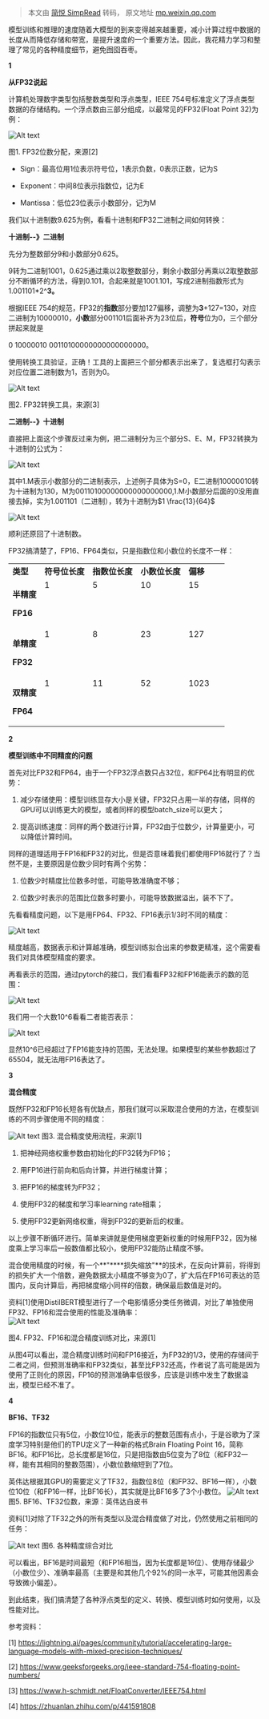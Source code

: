 > 本文由 [简悦 SimpRead](http://ksria.com/simpread/) 转码， 原文地址 [mp.weixin.qq.com](https://mp.weixin.qq.com/s/xYORZzAWMYacoQ_WSxGAlQ)

模型训练和推理的速度随着大模型的到来变得越来越重要，减小计算过程中数据的长度从而降低存储和带宽，是提升速度的一个重要方法。因此，我花精力学习和整理了常见的各种精度细节，避免囫囵吞枣。  

****1****

**从FP32说起**

计算机处理数字类型包括整数类型和浮点类型，IEEE 754号标准定义了浮点类型数据的存储结构。一个浮点数由三部分组成，以最常见的FP32(Float Point 32)为例：  

![Alt text](./_img/fpimage.png)


图1. FP32位数分配，来源[2]

*   Sign：最高位用1位表示符号位，1表示负数，0表示正数，记为S  
    
*   Exponent：中间8位表示指数位，记为E  
    
*   Mantissa：低位23位表示小数部分，记为M
    

我们以十进制数9.625为例，看看十进制和FP32二进制之间如何转换：  

**十进制--》二进制**  

先分为整数部分9和小数部分0.625。

9转为二进制1001，0.625通过乘以2取整数部分，剩余小数部分再乘以2取整数部分不断循环的方法，得到0.101，合起来就是1001.101，写成2进制指数形式为1.001101*2^**3。**

根据IEEE 754的规范，FP32的**指数**部分要加127偏移，调整为**3**+127=130，对应二进制为10000010，**小数**部分001101后面补齐为23位后，**符号**位为0，三个部分拼起来就是

0 10000010 00110100000000000000000。

使用转换工具验证，正确！工具的上面把三个部分都表示出来了，复选框打勾表示对应位置二进制数为1，否则为0。  

![Alt text](./_img/image-1.png)

图2. FP32转换工具，来源[3]

**二进制--》十进制**  

直接把上面这个步骤反过来为例，把二进制分为三个部分S、E、M，FP32转换为十进制的公式为：  

![Alt text](./_img/image-2.png)

其中1.M表示小数部分的二进制表示，上述例子具体为S=0，E二进制10000010转为十进制为130，M为00110100000000000000000,1.M小数部分后面的0没用直接去掉，实为1.001101（二进制），转为十进制为$1 \frac{13}{64}$

![Alt text](./_img/image-3.png)


顺利还原回了十进制数。

FP32搞清楚了，FP16、FP64类似，只是指数位和小数位的长度不一样：

<table data-sort="sortDisabled"><tbody><tr><td valign="top" style="border-color: rgb(221, 221, 221);"><strong>类型</strong></td><td valign="top" style="word-break: break-all;border-color: rgb(221, 221, 221);"><strong>符号位长度<br></strong></td><td valign="top" style="word-break: break-all;border-color: rgb(221, 221, 221);"><strong>指数位长度</strong></td><td valign="top" style="word-break: break-all;border-color: rgb(221, 221, 221);"><strong>小数位长度<br></strong></td><td valign="top" style="word-break: break-all;border-color: rgb(221, 221, 221);" width="41"><strong>偏移<br></strong></td></tr><tr><td valign="top" style="word-break: break-all;border-color: rgb(221, 221, 221);"><p><strong>半精度</strong></p><p><strong>FP16</strong></p></td><td valign="top" style="word-break: break-all;border-color: rgb(221, 221, 221);">1<br></td><td valign="top" style="word-break: break-all;border-color: rgb(221, 221, 221);">5<br></td><td valign="top" style="word-break: break-all;border-color: rgb(221, 221, 221);">10<br></td><td valign="top" style="word-break: break-all;border-color: rgb(221, 221, 221);" width="64.33333333333333">15<br></td></tr><tr><td valign="top" style="word-break: break-all;border-color: rgb(221, 221, 221);"><p><strong>单精度<br></strong></p><p><strong>FP32</strong></p></td><td valign="top" style="word-break: break-all;border-color: rgb(221, 221, 221);">1</td><td valign="top" style="word-break: break-all;border-color: rgb(221, 221, 221);">8<br></td><td valign="top" style="word-break: break-all;border-color: rgb(221, 221, 221);">23<br></td><td valign="top" style="word-break: break-all;border-color: rgb(221, 221, 221);" width="41">127<br></td></tr><tr><td valign="top" style="word-break: break-all;border-color: rgb(221, 221, 221);"><p><strong>双精度</strong></p><p><strong>FP64</strong></p></td><td valign="top" style="word-break: break-all;border-color: rgb(221, 221, 221);">1</td><td valign="top" style="word-break: break-all;border-color: rgb(221, 221, 221);">11<br></td><td valign="top" style="word-break: break-all;border-color: rgb(221, 221, 221);">52<br></td><td valign="top" style="word-break: break-all;border-color: rgb(221, 221, 221);" width="41">1023<br></td></tr></tbody></table>

  

****2****

**模型训练中不同精度的问题**

首先对比FP32和FP64，由于一个FP32浮点数只占32位，和FP64比有明显的优势：

1.  减少存储使用：模型训练显存大小是关键，FP32只占用一半的存储，同样的GPU可以训练更大的模型，或者同样的模型batch_size可以更大；  
    
2.  提高训练速度：同样的两个数进行计算，FP32由于位数少，计算量更小，可以降低计算时间。
    
      
    

同样的道理适用于FP16和FP32的对比，但是否意味着我们都使用FP16就行了？当然不是，主要原因是位数少同时有两个劣势：

1.  位数少时精度比位数多时低，可能导致准确度不够；
    
2.  位数少时表示的范围比位数多时要小，可能导致数据溢出，装不下了。
    
      
    

先看看精度问题，以下是用FP64、FP32、FP16表示1/3时不同的精度：

![Alt text](./_img/image-4.png)

精度越高，数据表示和计算越准确，模型训练拟合出来的参数更精准，这个需要看我们对具体模型精度的要求。

再看表示的范围，通过pytorch的接口，我们看看FP32和FP16能表示的数的范围：

![Alt text](./_img/image-5.png)

我们用一个大数10^6看看二者能否表示：  

![Alt text](./_img/image-6.png)

显然10^6已经超过了FP16能支持的范围，无法处理。如果模型的某些参数超过了65504，就无法用FP16表达了。

****3****

**混合精度**

既然FP32和FP16长短各有优缺点，那我们就可以采取混合使用的方法，在模型训练的不同步骤使用不同的精度：

![Alt text](./_img/image-7.png)
图3. 混合精度使用流程，来源[1]

1.  把神经网络权重参数由初始化的FP32转为FP16；  
    
2.  用FP16进行前向和后向计算，并进行梯度计算；
    
3.  把FP16的梯度转为FP32；
    
4.  使用FP32的梯度和学习率learning rate相乘；
    
5.  使用FP32更新网络权重，得到FP32的更新后的权重。
    
      
    

以上步骤不断循环进行。简单来讲就是使用梯度更新权重的时候用FP32，因为梯度乘上学习率后一般数值都比较小，使用FP32能防止精度不够。  

混合使用精度的时候，有一个**"****损失缩放"**的技术，在反向计算前，将得到的损失扩大一个倍数，避免数据太小精度不够变为0了，扩大后在FP16可表达的范围内，反向计算后，再把梯度缩小同样的倍数，确保最后数值是对的。  

资料[1]使用DistilBERT模型进行了一个电影情感分类任务微调，对比了单独使用FP32、FP16和混合使用的性能及准确率：  
![Alt text](./_img/image-8.png)

图4. FP32、FP16和混合精度训练对比，来源[1]

从图4可以看出，混合精度训练时间和FP16接近，为FP32的1/3，使用的存储间于二者之间，但预测准确率和FP32类似，甚至比FP32还高，作者说了高可能是因为使用了正则化的原因，FP16的预测准确率低很多，应该是训练中发生了数据溢出，模型已经不准了。

****4****

**BF16、TF32**

FP16的指数位只有5位，小数位10位，能表示的整数范围有点小，于是谷歌为了深度学习特别是他们的TPU定义了一种新的格式Brain Floating Point 16，简称BF16。和FP16比，总长度都是16位，只是把指数由5位变为了8位（和FP32一样，能有其相同的整数范围），小数位数缩短到了7位。

英伟达根据其GPU的需要定义了TF32，指数位8位（和FP32、BF16一样），小数位10位（和FP16一样，比BF16长），其实就是比BF16多了3个小数位。
![Alt text](./_img/image-9.png)
图5. BF16、TF32位数，来源：英伟达白皮书  

资料[1]对除了TF32之外的所有类型以及混合精度做了对比，仍然使用之前相同的任务：

![Alt text](./_img/image-10.png)
图6. 各种精度综合对比

可以看出，BF16是时间最短（和FP16相当，因为长度都是16位）、使用存储最少（小数位少）、准确率最高（主要是和其他几个92%的同一水平，可能其他因素会导致微小偏差）。

到此结束，我们搞清楚了各种浮点类型的定义、转换、模型训练时如何使用，以及性能对比。  

参考资料：  

[1] https://lightning.ai/pages/community/tutorial/accelerating-large-language-models-with-mixed-precision-techniques/

[2] https://www.geeksforgeeks.org/ieee-standard-754-floating-point-numbers/

[3] https://www.h-schmidt.net/FloatConverter/IEEE754.html

[4] https://zhuanlan.zhihu.com/p/441591808